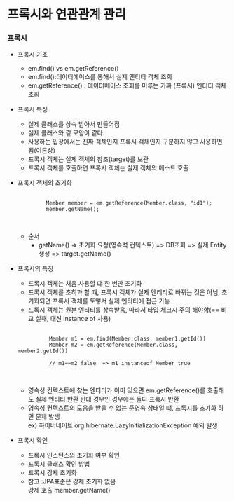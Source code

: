 프록시와 연관관계 관리
=================
### 프록시
- 프록시 기초
    - em.find() vs em.getReference()
    - em.find():데이터에이스를 통해서 실제 엔티티 객체 조회
    - em.getReference() : 데이터베이스 조회를 미루는 가짜 (프록시) 엔티티 객체 조회
    
- 프록시 특징
     - 실제 클래스를 상속 받아서 만들어짐
     - 실제 클래스와 겉 모양이 같다.
     - 사용하는 입장에서는 진짜 객체인지 프록시 객체인지 구분하지 않고 사용하면 됨(이론상)    
     - 프록시 객체는 실제 객체의 참조(target)를 보관
     - 프록시 객체를 호출하면 프록시 객체는 실제 객체의 메소드 호출
 
 - 프록시 객체의 초기화
    <pre>
        <code>
            Member member = em.getReference(Member.class, "id1");
            member.getName();
        </code>
    </pre>
    
    - 순서
        - getName() =>  초기화 요청(영속석 컨텍스트) => DB조회 => 실제 Entity생성 => target.getName()
- 프록시의 특징
    - 프록시 객체는 처음 사용할 떄 한 번만 초기화
    - 프록시 객체를 초히과 할 떄, 프록시 객체가 실제 엔티티로 바뀌는 것은 아님, 초기화되면 프록시 객체를 토앻서 실제 엔티티에 접근 가능
    - 프록시 객체는 원본 엔티티를 상속받음, 따라서 타입 체크시 주의 해야함(== 비교 실패, 대신 instance of 사용)
    <pre>
        <code>
            Member m1 = em.find(Member.class, member1.getId())
            Member m2 = em.getReference(Member.class, member2.getId())
            
            // m1==m2 false  => m1 instanceof Member true
        </code>
    </pre>         
    - 영속성 컨텍스트에 찾는 엔티티가 이미 있으면 em.getReference()를 호출해도 실제 엔티티 반환 반대 경우인 경우에는 둘다 프록시 반환 
    - 영속성 컨텍스트의 도움을 받을 수 없는 준영속 상태일 떄, 프록시를 초기화 하면 문제 발생 <br>
      ex) 하이버네이트 org.hibernate.LazylnitializationException 예외 발생

- 프록시 확인
    - 프록시 인스턴스의 초기화 여부 확인
    - 프록시 클래스 확인 방법
    - 프록시 강제 초기화
    - 참고 :JPA표준은 강제 초기화 없음 <br>
      강제 호출 member.getName()